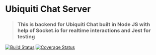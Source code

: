 # Ubiquiti Chat Server

> ### This is backend for Ubiquiti Chat built in Node JS with help of Socket.io for realtime interactions and Jest for testing

[![Build Status](https://travis-ci.com/tommycodebox/ui-chat-server.svg?branch=master)](https://travis-ci.com/tommycodebox/ui-chat-server)
[![Coverage Status](https://coveralls.io/repos/github/tommycodebox/ui-chat-server/badge.svg?branch=master)](http://coveralls.io/github/tommycodebox/ui-chat-server?branch=master)
